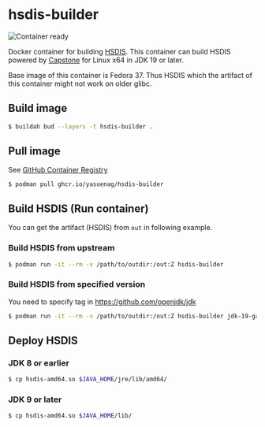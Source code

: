 hsdis-builder
===
![Container ready](../../actions/workflows/publish-container.yaml/badge.svg)

Docker container for building [HSDIS](https://github.com/openjdk/jdk/tree/master/src/utils/hsdis). This container can build HSDIS powered by [Capstone](https://www.capstone-engine.org/) for Linux x64 in JDK 19 or later.

Base image of this container is Fedora 37. Thus HSDIS which the artifact of this container might not work on older glibc.

## Build image

```sh
$ buildah bud --layers -t hsdis-builder .
```

## Pull image

See [GitHub Container Registry](https://github.com/YaSuenag/hsdis-builder/pkgs/container/hsdis-builder)

```
$ podman pull ghcr.io/yasuenag/hsdis-builder
```

## Build HSDIS (Run container)

You can get the artifact (HSDIS) from `out` in following example.

### Build HSDIS from upstream

```sh
$ podman run -it --rm -v /path/to/outdir:/out:Z hsdis-builder
```

### Build HSDIS from specified version

You need to specify tag in https://github.com/openjdk/jdk

```sh
$ podman run -it --rm -v /path/to/outdir:/out:Z hsdis-builder jdk-19-ga
```

## Deploy HSDIS

### JDK 8 or earlier

```sh
$ cp hsdis-amd64.so $JAVA_HOME/jre/lib/amd64/
```

### JDK 9 or later

```sh
$ cp hsdis-amd64.so $JAVA_HOME/lib/
```
